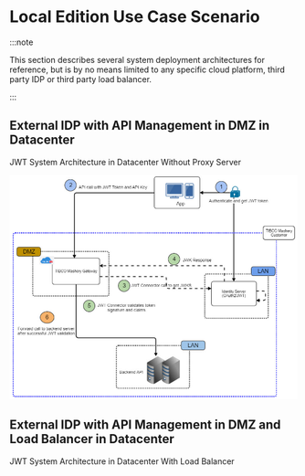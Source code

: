 ﻿---
sidebar_position: 4
---

# Local Edition Use Case Scenario

<head>
  <meta name="guidename" content="API Management"/>
  <meta name="context" content="GUID-ba5720ad-a4b4-4857-9b0f-b2b5732b1ffd"/>
</head>

:::note

This section describes several system deployment architectures for reference, but is by no means limited to any specific cloud platform, third party IDP or third party load balancer. 

:::

## External IDP with API Management in DMZ in Datacenter

JWT System Architecture in Datacenter Without Proxy Server 

![error](../../../Images/mash_localjwtsystemarchindcwithout_proxy_server.jpg)

## External IDP with API Management in DMZ and Load Balancer in Datacenter

JWT System Architecture in Datacenter With Load Balancer 


